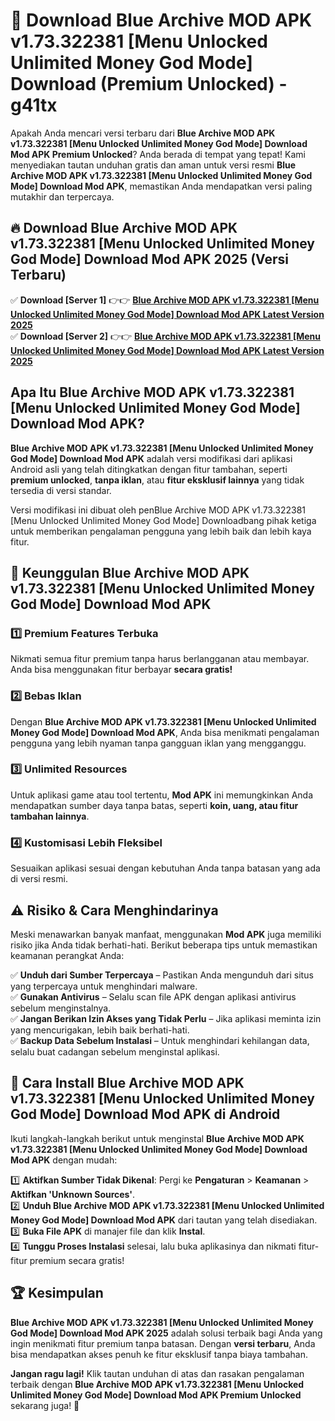 # 🎯 Download Blue Archive MOD APK v1.73.322381 [Menu Unlocked Unlimited Money God Mode] Download (Premium Unlocked) -  g41tx

Apakah Anda mencari versi terbaru dari **Blue Archive MOD APK v1.73.322381 [Menu Unlocked Unlimited Money God Mode] Download Mod APK Premium Unlocked**? Anda berada di tempat yang tepat! Kami menyediakan tautan unduhan gratis dan aman untuk versi resmi **Blue Archive MOD APK v1.73.322381 [Menu Unlocked Unlimited Money God Mode] Download Mod APK**, memastikan Anda mendapatkan versi paling mutakhir dan terpercaya.

## 🔥 Download Blue Archive MOD APK v1.73.322381 [Menu Unlocked Unlimited Money God Mode] Download Mod APK 2025 (Versi Terbaru)

✅ **Download [Server 1]** 👉👉 [**Blue Archive MOD APK v1.73.322381 [Menu Unlocked Unlimited Money God Mode] Download Mod APK Latest Version 2025**](https://momento.my/?title=Blue_Archive_MOD_APK_v1.73.322381_[Menu_Unlocked_Unlimited_Money_God_Mode]_Download)  
✅ **Download [Server 2]** 👉👉 [**Blue Archive MOD APK v1.73.322381 [Menu Unlocked Unlimited Money God Mode] Download Mod APK Latest Version 2025**](https://momento.my/?title=Blue_Archive_MOD_APK_v1.73.322381_[Menu_Unlocked_Unlimited_Money_God_Mode]_Download)  

## Apa Itu Blue Archive MOD APK v1.73.322381 [Menu Unlocked Unlimited Money God Mode] Download Mod APK?

**Blue Archive MOD APK v1.73.322381 [Menu Unlocked Unlimited Money God Mode] Download Mod APK** adalah versi modifikasi dari aplikasi Android asli yang telah ditingkatkan dengan fitur tambahan, seperti **premium unlocked**, **tanpa iklan**, atau **fitur eksklusif lainnya** yang tidak tersedia di versi standar.

Versi modifikasi ini dibuat oleh penBlue Archive MOD APK v1.73.322381 [Menu Unlocked Unlimited Money God Mode] Downloadbang pihak ketiga untuk memberikan pengalaman pengguna yang lebih baik dan lebih kaya fitur.

## 🎯 Keunggulan Blue Archive MOD APK v1.73.322381 [Menu Unlocked Unlimited Money God Mode] Download Mod APK

### 1️⃣ Premium Features Terbuka
Nikmati semua fitur premium tanpa harus berlangganan atau membayar. Anda bisa menggunakan fitur berbayar **secara gratis!**

### 2️⃣ Bebas Iklan
Dengan **Blue Archive MOD APK v1.73.322381 [Menu Unlocked Unlimited Money God Mode] Download Mod APK**, Anda bisa menikmati pengalaman pengguna yang lebih nyaman tanpa gangguan iklan yang mengganggu.

### 3️⃣ Unlimited Resources
Untuk aplikasi game atau tool tertentu, **Mod APK** ini memungkinkan Anda mendapatkan sumber daya tanpa batas, seperti **koin, uang, atau fitur tambahan lainnya**.

### 4️⃣ Kustomisasi Lebih Fleksibel
Sesuaikan aplikasi sesuai dengan kebutuhan Anda tanpa batasan yang ada di versi resmi.

## ⚠️ Risiko & Cara Menghindarinya

Meski menawarkan banyak manfaat, menggunakan **Mod APK** juga memiliki risiko jika Anda tidak berhati-hati. Berikut beberapa tips untuk memastikan keamanan perangkat Anda:

✅ **Unduh dari Sumber Terpercaya** – Pastikan Anda mengunduh dari situs yang terpercaya untuk menghindari malware.  
✅ **Gunakan Antivirus** – Selalu scan file APK dengan aplikasi antivirus sebelum menginstalnya.  
✅ **Jangan Berikan Izin Akses yang Tidak Perlu** – Jika aplikasi meminta izin yang mencurigakan, lebih baik berhati-hati.  
✅ **Backup Data Sebelum Instalasi** – Untuk menghindari kehilangan data, selalu buat cadangan sebelum menginstal aplikasi.

## 📌 Cara Install Blue Archive MOD APK v1.73.322381 [Menu Unlocked Unlimited Money God Mode] Download Mod APK di Android

Ikuti langkah-langkah berikut untuk menginstal **Blue Archive MOD APK v1.73.322381 [Menu Unlocked Unlimited Money God Mode] Download Mod APK** dengan mudah:

1️⃣ **Aktifkan Sumber Tidak Dikenal**: Pergi ke **Pengaturan** > **Keamanan** > **Aktifkan 'Unknown Sources'**.  
2️⃣ **Unduh Blue Archive MOD APK v1.73.322381 [Menu Unlocked Unlimited Money God Mode] Download Mod APK** dari tautan yang telah disediakan.  
3️⃣ **Buka File APK** di manajer file dan klik **Instal**.  
4️⃣ **Tunggu Proses Instalasi** selesai, lalu buka aplikasinya dan nikmati fitur-fitur premium secara gratis!

## 🏆 Kesimpulan

**Blue Archive MOD APK v1.73.322381 [Menu Unlocked Unlimited Money God Mode] Download Mod APK 2025** adalah solusi terbaik bagi Anda yang ingin menikmati fitur premium tanpa batasan. Dengan **versi terbaru**, Anda bisa mendapatkan akses penuh ke fitur eksklusif tanpa biaya tambahan.

**Jangan ragu lagi!** Klik tautan unduhan di atas dan rasakan pengalaman terbaik dengan **Blue Archive MOD APK v1.73.322381 [Menu Unlocked Unlimited Money God Mode] Download Mod APK Premium Unlocked** sekarang juga! 🚀
